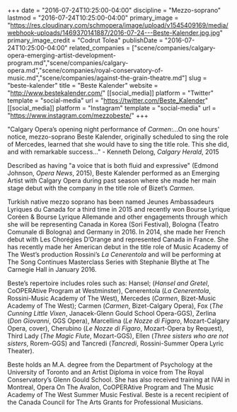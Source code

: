 +++
date = "2016-07-24T10:25:00-04:00"
discipline = "Mezzo-soprano"
lastmod = "2016-07-24T10:25:00-04:00"
primary_image = "https://res.cloudinary.com/schmopera/image/upload/v1545409169/media/webhook-uploads/1469370141887/2016-07-24---Beste-Kalender.jpg.jpg"
primary_image_credit = "Codrut Tolea"
publishDate = "2016-07-24T10:25:00-04:00"
related_companies = ["scene/companies/calgary-opera-emerging-artist-development-program.md","scene/companies/calgary-opera.md","scene/companies/royal-conservatory-of-music.md","scene/companies/against-the-grain-theatre.md"]
slug = "beste-kalender"
title = "Beste Kalender"
website = "http://www.bestekalender.com/"
[[social_media]]
platform = "Twitter"
template = "social-media"
url = "https://twitter.com/Beste_Kalender"
[[social_media]]
platform = "Instagram"
template = "social-media"
url = "https://www.instagram.com/mezzobeste/"
+++

"Calgary Opera’s opening night performance of *Carmen*:…On one hours' notice, mezzo-soprano Beste Kalender, originally scheduled to sing the role of Mercedes, learned that she would have to sing the title role. This she did, and with remarkable success…" - Kenneth Delong, *Calgary Herald*, 2015

Described as having "a voice that is both fluid and expressive" (Edmond Johnson, *Opera News*, 2015), Beste Kalender performed as an Emerging Artist with Calgary Opera during past season where she made her main stage debut with the company in the title role of Bizet’s *Carmen*.

Turkish native mezzo soprano has been named Jeunes Ambassadeurs Lyriques du Canada for a third time in 2015 and recently won Bourse Lyrique Coréen & Bourse Lyrique Allemande and other engagements through which she will be representing Canada in Korea (Sori Festival), Bologna (Teatro Comunale di Bologna) and Germany in 2016. In 2014, she made her French debut with Les Chorégies D’Orange and represented Canada in France. She has recently made her American debut in the title role of Music Academy of The West’s production Rossini’s *La Cenerentola* and will be performing at The Song Continues Masterclass Series with Stephanie Blythe at The Carnegie Hall in January 2016.

Beste’s repertoire includes roles such as: Hansel; (*Hansel and Gretel*, CoOPERAtive Program at Westminster), Cenerentola (*La Cenerentola*, Rossini-Music Academy of The West), Mercedes (*Carmen*, Bizet-Music Academy of The West); Carmen (*Carmen*, Bizet-Calgary Opera), Fox (*The Cunning Little Vixen*, Janacek-Glenn Gould School Opera-GGS), Zerlina (*Don Giovanni*, GGS Opera), Marcellina (*Le Nozze di Figaro*, Mozart-Calgary Opera, cover), Cherubino (*Le Nozze di Figaro*, Mozart-Opera by Request), Third Lady (*The Magic Flute*, Mozart-GGS), Ellen (*Three sisters who are not sisters*, Rorem-GGS) and Tancredi (*Tancredi*, Rossini-Summer Opera Lyric Theater).

Beste holds an M.A. degree from the Department of Psychology at the University of Toronto and an Artist Diploma in voice from The Royal Conservatory’s Glenn Gould School. She has also received training at IVAI in Montreal, Opera On The Avalon, CoOPERAtive Program and The Music Academy of The West Summer Music Festival. Beste is a recent recipient of the Canada Council for The Arts Grants for Professional Musicians.
